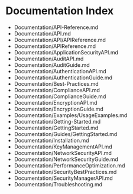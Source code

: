 # Documentation Index

- [](&)Documentation/API-Reference.md
- [](&)Documentation/API.md
- [](&)Documentation/API/APIReference.md
- [](&)Documentation/APIReference.md
- [](&)Documentation/ApplicationSecurityAPI.md
- [](&)Documentation/AuditAPI.md
- [](&)Documentation/AuditGuide.md
- [](&)Documentation/AuthenticationAPI.md
- [](&)Documentation/AuthenticationGuide.md
- [](&)Documentation/Best-Practices.md
- [](&)Documentation/ComplianceAPI.md
- [](&)Documentation/ComplianceGuide.md
- [](&)Documentation/EncryptionAPI.md
- [](&)Documentation/EncryptionGuide.md
- [](&)Documentation/Examples/UsageExamples.md
- [](&)Documentation/Getting-Started.md
- [](&)Documentation/GettingStarted.md
- [](&)Documentation/Guides/GettingStarted.md
- [](&)Documentation/Installation.md
- [](&)Documentation/KeyManagementAPI.md
- [](&)Documentation/NetworkSecurityAPI.md
- [](&)Documentation/NetworkSecurityGuide.md
- [](&)Documentation/PerformanceOptimization.md
- [](&)Documentation/SecurityBestPractices.md
- [](&)Documentation/SecurityManagerAPI.md
- [](&)Documentation/Troubleshooting.md
